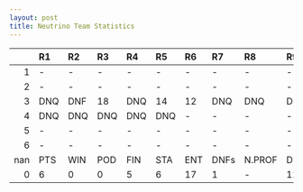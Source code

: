 ```yaml
---
layout: post 
title: Neutrino Team Statistics
--- 
```


|     | R1   | R2   | R3   | R4   | R5   | R6   | R7   | R8     | R9   | R10   | R11   | R12   | Points   | Pos      |
|----:|:-----|:-----|:-----|:-----|:-----|:-----|:-----|:-------|:-----|:------|:------|:------|:---------|:---------|
|   1 | -    | -    | -    | -    | -    | -    | -    | -      | -    | -     | -     | -     | nan      | nan      |
|   2 | -    | -    | -    | -    | -    | -    | -    | -      | -    | -     | -     | -     | 6.0      | 14.0     |
|   3 | DNQ  | DNF  | 18   | DNQ  | 14   | 12   | DNQ  | DNQ    | DNQ  | 6     | DNQ   | 14    | 0.0      | 21.0     |
|   4 | DNQ  | DNQ  | DNQ  | DNQ  | DNQ  | -    | -    | -      | -    | -     | -     | -     | nan      | nan      |
|   5 | -    | -    | -    | -    | -    | -    | -    | -      | -    | -     | -     | -     | nan      | nan      |
|   6 | -    | -    | -    | -    | -    | -    | -    | -      | -    | -     | -     | -     | nan      | Neutrino |
| nan | PTS  | WIN  | POD  | FIN  | STA  | ENT  | DNFs | N.PROF | DNQ  | %FIN  | PPR   | BST   | CHA      | RNK      |
|   0 | 6    | 0    | 0    | 5    | 6    | 17   | 1    | -      | 11   | 83.3  | 0.35  | 6     | 0        | 28       |